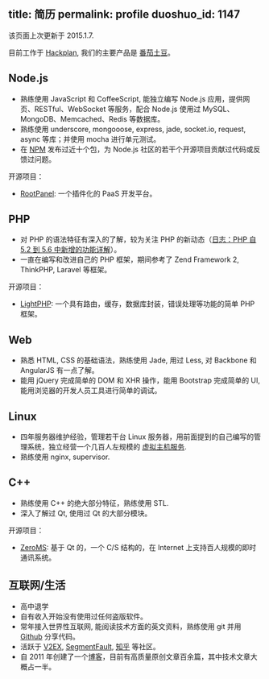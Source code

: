 title: 简历
permalink: profile
duoshuo_id: 1147
---

该页面上次更新于 2015.1.7.

目前工作于 [Hackplan](http://hackplan.com), 我们的主要产品是 [番茄土豆](https://pomotodo.com)。

## Node.js

* 熟练使用 JavaScript 和 CoffeeScript, 能独立编写 Node.js 应用，提供网页、RESTful、WebSocket 等服务，配合 Node.js 使用过 MySQL、MongoDB、Memcached、Redis 等数据库。
* 熟练使用 underscore, mongooose, express, jade, socket.io, request, async 等库；并使用 mocha 进行单元测试。
* 在 [NPM](https://www.npmjs.com/~jysperm) 发布过近十个包，为 Node.js 社区的若干个开源项目贡献过代码或反馈过问题。

开源项目：

* [RootPanel](https://github.com/jysperm/RootPanel): 一个插件化的 PaaS 开发平台。

## PHP

* 对 PHP 的语法特征有深入的了解，较为关注 PHP 的新动态（[日志：PHP 自 5.2 到 5.6 中新增的功能详解](http://blog.segmentfault.com/jysperm/1190000000403307)）。
* 一直在编写和改进自己的 PHP 框架，期间参考了 Zend Framework 2, ThinkPHP, Laravel 等框架。

开源项目：

* [LightPHP](https://github.com/jysperm/LightPHP): 一个具有路由，缓存，数据库封装，错误处理等功能的简单 PHP 框架。

## Web

* 熟悉 HTML, CSS 的基础语法，熟练使用 Jade, 用过 Less, 对 Backbone 和 AngularJS 有一点了解。
* 能用 jQuery 完成简单的 DOM 和 XHR 操作，能用 Bootstrap 完成简单的 UI, 能用浏览器的开发人员工具进行简单的调试。

## Linux

* 四年服务器维护经验，管理若干台 Linux 服务器，用前面提到的自己编写的管理系统，独立经营一个几百人左规模的 [虚拟主机服务](http://jp1.rpvhost.net).
* 熟练使用 nginx, supervisor.

## C++

* 熟练使用 C++ 的绝大部分特征，熟练使用 STL.
* 深入了解过 Qt, 使用过 Qt 的大部分模块。

开源项目：

* [ZeroMS](https://github.com/jysperm/ZeroMS-1x): 基于 Qt 的，一个 C/S 结构的，在 Internet 上支持百人规模的即时通讯系统。

## 互联网/生活

* 高中退学
* 自有收入开始没有使用过任何盗版软件。
* 常年接入世界性互联网, 能阅读技术方面的英文资料，熟练使用 git 并用 [Github](https://github.com/jysperm) 分享代码。  
* 活跃于 [V2EX](https://www.v2ex.com/member/jybox), [SegmentFault](http://segmentfault.com/u/jysperm), [知乎](http://www.zhihu.com/people/jysperm) 等社区。  
* 自 2011 年创建了一个[博客](https://jysperm.me/)，目前有高质量原创文章百余篇，其中技术文章大概占一半。  
